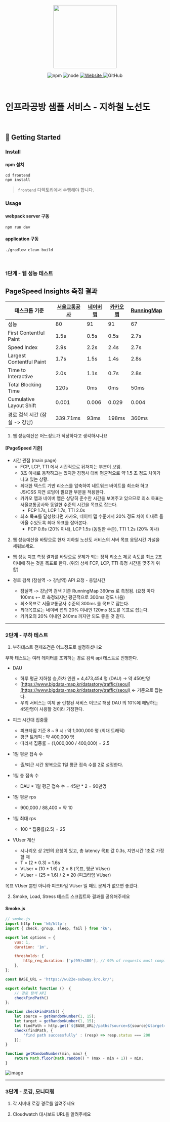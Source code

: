 <p align="center">
    <img width="200px;" src="https://raw.githubusercontent.com/woowacourse/atdd-subway-admin-frontend/master/images/main_logo.png"/>
</p>
<p align="center">
  <img alt="npm" src="https://img.shields.io/badge/npm-%3E%3D%205.5.0-blue">
  <img alt="node" src="https://img.shields.io/badge/node-%3E%3D%209.3.0-blue">
  <a href="https://edu.nextstep.camp/c/R89PYi5H" alt="nextstep atdd">
    <img alt="Website" src="https://img.shields.io/website?url=https%3A%2F%2Fedu.nextstep.camp%2Fc%2FR89PYi5H">
  </a>
  <img alt="GitHub" src="https://img.shields.io/github/license/next-step/atdd-subway-service">
</p>

<br>

# 인프라공방 샘플 서비스 - 지하철 노선도

<br>

## 🚀 Getting Started

### Install
#### npm 설치
```
cd frontend
npm install
```
> `frontend` 디렉토리에서 수행해야 합니다.

### Usage
#### webpack server 구동
```
npm run dev
```
#### application 구동
```
./gradlew clean build
```
<br>


### 1단계 - 웹 성능 테스트

## PageSpeed Insights 측정 결과

| 데스크톱 기준                  | [서울교통공사](http://www.seoulmetro.co.kr/kr/cyberStation.do) | [네이버맵](https://map.naver.com/v5/subway/1000/-/-/-?c=14155369.0055084,4501495.1385427,15,0,0,0,dh) | [카카오맵](https://map.kakao.com/) | [RunningMap](https://wu22e-subway.kro.kr/) |
|--------------------------|----------------------------------------------------------|---------------------------------------------------------------------------------------------------|--------------------------------|--------------------------------------------|
| 성능                       | 80                                                       | 91                                                                                                | 91                             | 67                                         |
| First Contentful Paint   | 1.5s                                                     | 0.5s                                                                                              | 0.5s                           | 2.7s                                       |
| Speed Index              | 2.9s                                                     | 2.2s                                                                                              | 2.4s                           | 2.7s                                       |
| Largest Contentful Paint | 1.7s                                                     | 1.5s                                                                                              | 1.4s                           | 2.8s                                       |
| Time to Interactive      | 2.0s                                                     | 1.1s                                                                                              | 0.7s                           | 2.8s                                       |
| Total Blocking Time      | 120s                                                     | 0ms                                                                                               | 0ms                            | 50ms                                       |
| Cumulative Layout Shift  | 0.001                                                    | 0.006                                                                                             | 0.029                          | 0.004                                      |
| 경로 검색 시간 (잠실 -> 강남)      | 339.71ms                                                 | 93ms                                                                                              | 198ms                          | 360ms                                      |



1. 웹 성능예산은 어느정도가 적당하다고 생각하시나요


#### [PageSpeed 기준]
- 시간 관점 (main page)
  - FCP, LCP, TTI 에서 시간적으로 뒤쳐지는 부분이 보임. 
  - 3초 이내로 동작하고는 있지만 경쟁사 대비 평균적으로 약 1.5 초 정도 차이가 나고 있는 상황.
  - 최대한 텍스트 기반 리소스를 압축하여 네트워크 바이트를 최소화 하고 JS/CSS 지연 로딩이 필요한 부분을 적용한다.
  - 카카오 맵과 네이버 맵은 상당히 준수한 시간을 보여주고 있으므로 최소 목표는 서울교통공사와 동일한 수준의 시간을 목표로 잡는다.
    - FCP 1.7s, LCP 1.7s, TTI 2.0s
  - 최소 목표를 달성했다면 카카오, 네이버 맵 수준에서 20% 정도 차이 이내로 들어올 수있도록 최대 목표를 잡아본다.
    - FCP 0.6s (20% 이내), LCP 1.5s (동일한 수준), TTI 1.2s (20% 이내)


2. 웹 성능예산을 바탕으로 현재 지하철 노선도 서비스의 서버 목표 응답시간 가설을 세워보세요.

- 웹 성능 지표 측정 결과를 바탕으로 문제가 되는 정적 리소스 제공 속도를 최소 2초 이내에 하는 것을 목표로 한다. (위의 상세 FCP, LCP, TTI 측정 시간을 맞추기 위함)

- 경로 검색 (잠실역 -> 강남역) API 요청 - 응답시간
  - 잠실역 -> 강남역 검색 기준 RunningMap 360ms 로 측정됨. (요청 마다 100ms +- 로 측정되지만 평균적으로 300ms 정도 나옴)
  - 최소목표로 서울교통공사 수준의 300ms 를 목표로 잡는다.
  - 최대목표로는 네이버 맵의 20% 이내인 120ms 정도를 목표로 잡는다.
  - 카카오의 20% 이내인 240ms 까지만 되도 좋을 것 같다.

---

### 2단계 - 부하 테스트 
1. 부하테스트 전제조건은 어느정도로 설정하셨나요

부하 테스트는 여러 데이터를 조회하는 경로 검색 api 테스트로 진행한다.

- DAU 
  - 하루 평균 지하철 승,하차 인원 = 4,473,454 명 (DAU) → 약 450만명
  - [https://www.bigdata-map.kr/datastory/traffic/seoul](https://www.bigdata-map.kr/datastory/traffic/seoul) ← 기준으로 잡는다.
  - 우리 서비스는 이제 곧 런칭된 서비스 이므로 해당 DAU 의 10%에 해당하는 45만명이 사용할 것이라 가정한다.

- 피크 시간대 집중률
  - 피크타임 기준 8 ~ 9 시 : 약 1,000,000 명 (최대 트래픽)
  - 평균 트래픽 : 약 400,000 명
  - 따라서 집중률 = (1,000,000 / 400,000) = 2.5

- 1일 평균 접속 수
  - 출/퇴근 시간 왕복으로 1일 평균 접속 수를 2로 설정한다.

- 1일 총 접속 수
  - DAU * 1일 평균 접속 수 = 45만 * 2 = 90만명

- 1일 평균 rps
  - 900,000 / 88,400 = 약 10

- 1일 최대 rps
  - 100 * 집중률(2.5) = 25

- VUser 계산
  - 시나리오 상 2번의 요청이 있고, 총 latency 목표 값 0.3s, 지연시간 1초로 가정할 때
  - T = (2 * 0.3) = 1.6s
  - VUser = (10 * 1.6) / 2 = 8 (목표, 평균 VUser)
  - VUser = (25 * 1.6) / 2 = 20 (피크타임 VUser)

목표 VUser 뿐만 아니라 피크타임 VUser 일 때도 문제가 없으면 좋겠다.

2. Smoke, Load, Stress 테스트 스크립트와 결과를 공유해주세요

#### Smoke.js
```javascript
// smoke.js
import http from 'k6/http';
import { check, group, sleep, fail } from 'k6';

export let options = {
    vus: 1,
    duration: '1m',

    thresholds: {
        http_req_duration: ['p(99)<300'], // 99% of requests must complete below 0.3s
    },
};

const BASE_URL = 'https://wu22e-subway.kro.kr/';

export default function ()  {
    // 경로 탐색 API
    checkFindPath()
};

function checkFindPath() {
    let source = getRandomNumber(1, 15);
    let target = getRandomNumber(1, 15);
    let findPath = http.get(`${BASE_URL}/paths?source=${source}&target=${target}`);
    check(findPath, {
        'find path successfully' : (resp) => resp.status === 200
    });
}

function getRandomNumber(min, max) {
    return Math.floor(Math.random() * (max - min + 1)) + min;
}
```

![image](https://user-images.githubusercontent.com/52458039/207342663-a8a560a5-258b-484c-bd50-35307ed6b937.png)

---

### 3단계 - 로깅, 모니터링
1. 각 서버내 로깅 경로를 알려주세요

2. Cloudwatch 대시보드 URL을 알려주세요
